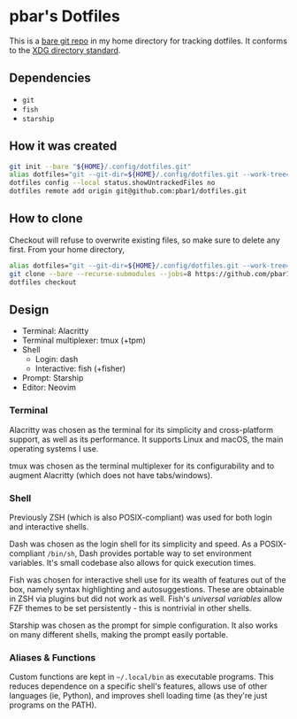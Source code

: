 # pbar's Dotfiles

This is a [bare git repo][1] in my home directory for tracking dotfiles. It conforms to the [XDG directory standard][2].

## Dependencies

- `git`
- `fish`
- `starship`

## How it was created

```bash
git init --bare "${HOME}/.config/dotfiles.git"
alias dotfiles="git --git-dir=${HOME}/.config/dotfiles.git --work-tree=${HOME}"
dotfiles config --local status.showUntrackedFiles no
dotfiles remote add origin git@github.com:pbar1/dotfiles.git
```

## How to clone

Checkout will refuse to overwrite existing files, so make sure to delete any first. From your home directory,

```bash
alias dotfiles="git --git-dir=${HOME}/.config/dotfiles.git --work-tree=${HOME}"
git clone --bare --recurse-submodules --jobs=8 https://github.com/pbar1/dotfiles.git "${HOME}/.config/dotfiles.git"
dotfiles checkout
```

## Design

- Terminal: Alacritty
- Terminal multiplexer: tmux (+tpm)
- Shell
  - Login: dash
  - Interactive: fish (+fisher)
- Prompt: Starship
- Editor: Neovim

### Terminal

Alacritty was chosen as the terminal for its simplicity and cross-platform support, as well as its performance. It supports Linux and macOS, the main operating systems I use.

tmux was chosen as the terminal multiplexer for its configurability and to augment Alacritty (which does not have tabs/windows).

### Shell

Previously ZSH (which is also POSIX-compliant) was used for both login and interactive shells.

Dash was chosen as the login shell for its simplicity and speed. As a POSIX-compliant `/bin/sh`, Dash provides portable way to set environment variables. It's small codebase also allows for quick execution times.

Fish was chosen for interactive shell use for its wealth of features out of the box, namely syntax highlighting and autosuggestions. These are obtainable in ZSH via plugins but did not work as well. Fish's _universal variables_ allow FZF themes to be set persistently - this is nontrivial in other shells.

Starship was chosen as the prompt for simple configuration. It also works on many different shells, making the prompt easily portable.

### Aliases & Functions

Custom functions are kept in `~/.local/bin` as executable programs. This reduces dependence on a specific shell's features, allows use of other languages (ie, Python), and improves shell loading time (as they're just programs on the PATH).

<!-- References -->

[1]: https://news.ycombinator.com/item?id=11071754
[2]: https://wiki.archlinux.org/index.php/XDG_Base_Directory
